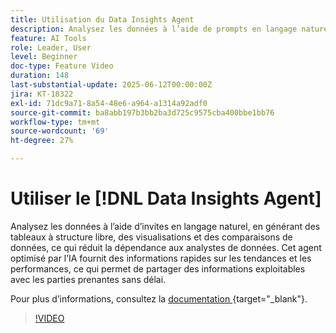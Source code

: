 ```yaml
---
title: Utilisation du Data Insights Agent
description: Analysez les données à l’aide de prompts en langage naturel pour générer des tableaux à structure libre, des visualisations et des comparaisons de données et ainsi réduire la dépendance aux personnes chargées de l’analyse des données.
feature: AI Tools
role: Leader, User
level: Beginner
doc-type: Feature Video
duration: 148
last-substantial-update: 2025-06-12T00:00:00Z
jira: KT-18322
exl-id: 71dc9a71-8a54-48e6-a964-a1314a92adf0
source-git-commit: ba8abb197b3bb2ba3d725c9575cba400bbe1bb76
workflow-type: tm+mt
source-wordcount: '69'
ht-degree: 27%

---
```


# Utiliser le [!DNL Data Insights Agent]

Analysez les données à l’aide d’invites en langage naturel, en générant des tableaux à structure libre, des visualisations et des comparaisons de données, ce qui réduit la dépendance aux analystes de données. Cet agent optimisé par l’IA fournit des informations rapides sur les tendances et les performances, ce qui permet de partager des informations exploitables avec les parties prenantes sans délai.

Pour plus d’informations, consultez la [&#x200B; documentation &#x200B;](https://experienceleague.adobe.com/fr/docs/analytics-platform/using/cja-overview/cja-b2c-overview/data-analysis-ai){target="_blank"}.

>[!VIDEO](https://video.tv.adobe.com/v/3463921/?learn=on&enablevpops&captions=fre_fr)
